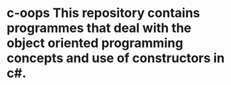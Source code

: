 # c-oops This repository contains programmes that deal with the object oriented programming concepts and use of constructors in c#.
